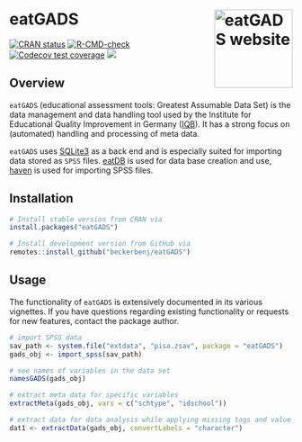 # eatGADS <a href="https://beckerbenj.github.io/eatGADS/"><img src="man/figures/logo.svg" align="right" height="139" alt="eatGADS website" /></a>

<!-- badges: start -->
[![CRAN status](https://www.r-pkg.org/badges/version/eatGADS)](https://CRAN.R-project.org/package=eatGADS)
[![R-CMD-check](https://github.com/beckerbenj/eatGADS/workflows/R-CMD-check/badge.svg)](https://github.com/beckerbenj/eatGADS/actions)
[![Codecov test coverage](https://codecov.io/gh/beckerbenj/eatGADS/branch/master/graph/badge.svg)](https://app.codecov.io/gh/beckerbenj/eatGADS?branch=master)
[![](http://cranlogs.r-pkg.org/badges/grand-total/eatGADS?color=blue)](https://cran.r-project.org/package=eatGADS)

<!-- badges: end -->

## Overview

`eatGADS` (educational assessment tools: Greatest Assumable Data Set) is the data management and data handling tool used by the Institute for Educational Quality Improvement in Germany ([IQB](https://www.iqb.hu-berlin.de/)). It has a strong focus on (automated) handling and processing of meta data. 

`eatGADS` uses [SQLite3](https://www.sqlite.org/index.html) as a back end and is especially suited for importing data stored as `SPSS` files. [eatDB](https://github.com/beckerbenj/eatDB) is used for data base creation and use, [haven](https://github.com/tidyverse/haven) is used for importing SPSS files.

## Installation

```R
# Install stable version from CRAN via
install.packages("eatGADS")

# Install development version from GitHub via
remotes::install_github("beckerbenj/eatGADS")
```

## Usage

The functionality of `eatGADS` is extensively documented in its various vignettes. If you have questions regarding existing functionality or requests for new features, contact the package author.

```R
# import SPSS data
sav_path <- system.file("extdata", "pisa.zsav", package = "eatGADS")
gads_obj <- import_spss(sav_path)

# see names of variables in the data set
namesGADS(gads_obj)

# extract meta data for specific variables
extractMeta(gads_obj, vars = c("schtype", "idschool"))

# extract data for data analysis while applying missing tags and value labels
dat1 <- extractData(gads_obj, convertLabels = "character")
```
